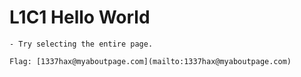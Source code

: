 # L1C1 Hello World
    - Try selecting the entire page.
    
    Flag: [1337hax@myaboutpage.com](mailto:1337hax@myaboutpage.com)